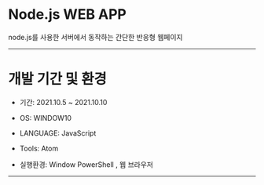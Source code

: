 # Node.js WEB APP
node.js를 사용한 서버에서 동작하는 간단한 반응형 웹페이지

------------------
# 개발 기간 및 환경

+ 기간: 2021.10.5 ~ 2021.10.10
 
+ OS: WINDOW10

+ LANGUAGE: JavaScript

+ Tools: Atom

+ 실행환경: Window PowerShell , 웹 브라우저
------------------
